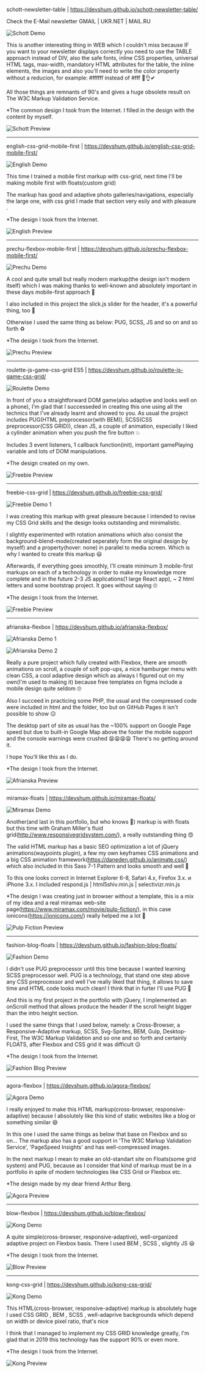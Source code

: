 schott-newsletter-table | https://devshum.github.io/schott-newsletter-table/

Check the E-Mail newsletter GMAIL | UKR.NET | MAIL.RU

![Schott Demo](demo/schott-demo.gif)

This is another interesting thing in WEB which I couldn't miss because IF you want to your newsletter displays correctly you need to use the TABLE approach instead of DIV, also the safe fonts, inline CSS properties, universal HTML tags, max-width, mandatory HTML attributes for the table, the inline elements, the images and also you'll need to write the color property without a reducion, for example: #ffffff instead of #fff 🙂👌✔

All those things are remnants of 90's and gives a huge obsolete result on The W3C Markup Validation Service.

*The common design I took from the Internet. I filled in the design with the content by myself.

![Schott Preview](preview/schott.jpg)

---------------------

english-css-grid-mobile-first | https://devshum.github.io/english-css-grid-mobile-first/

![English Demo](demo/english-demo.gif)

This time I trained a mobile first markup with css-grid, next time I'll be making mobile first with floats(custom grid)

The markup has good and adaptive photo galleries/navigations, especially the large one, with css grid I made that section very esily and with pleasure .

*The design I took from the Internet.

![English Preview](preview/english.jpg)

---------------------

prechu-flexbox-mobile-first | https://devshum.github.io/prechu-flexbox-mobile-first/

![Prechu Demo](demo/prechu-demo.gif)

A cool and quite small but really modern markup(the design isn't modern itself) which I was making thanks to well-known and absolutely important in these days mobile-first approach 💫

I also included in this project the slick.js slider for the header, it's a powerful thing, too 💨

Otherwise I used the same thing as below: PUG, SCSS, JS and so on and so forth ♻

*The design I took from the Internet.

![Prechu Preview](preview/prechu.jpg)

---------------------

roulette-js-game-css-grid ES5 | https://devshum.github.io/roulette-js-game-css-grid/

![Roulette Demo](demo/roulette-demo.gif)

In front of you a straightforward DOM game(also adaptive and looks well on a phone), I'm glad that I successeded in creating this one using all the technics that I've already learnt and showed to you. As usual the project includes PUG(HTML preprocessor(with BEM)), SCSS(CSS preprocessor(CSS GRID)), clean JS, a couple of animation, especially I liked a cylinder animation when you push the fire button 💥

Includes 3 event listeners, 1 callback function(init), important gamePlaying variable and lots of DOM manipulations.

*The design created on my own.

![Freebie Preview](preview/roulette.jpg)

---------------------

freebie-css-grid | https://devshum.github.io/freebie-css-grid/

![Freebie Demo 1](demo/freebie-demo.gif)

I was creating this markup with great pleasure because I intended to revise my CSS Grid skills and the design looks outstanding and minimalistic.

I slightly experimented with rotation animations which also consist the background-blend-mode(created seperately form the original design by myself) and a property(hover: none) in parallel to media screen. Which is why I wanted to create this markup 😃

Afterwards, if everything goes smoothly, I'll create minimum 3 mobile-first markups on each of a technology in order to make my knowledge more complete and in the future 2-3 JS applications(1 large React app), ~ 2 html letters and some bootstrap project. It goes without saying 🙄 

*The design I took from the Internet.

![Freebie Preview](preview/freebie.jpg)

---------------------

afrianska-flexbox | https://devshum.github.io/afrianska-flexbox/

![Afrianska Demo 1](demo/afrianska-demo-1.gif)

![Afrianska Demo 2](demo/afrianska-demo-2.gif)

Really a pure project which fully created with Flexbox, there are smooth animations on scroll, a couple of soft pop-ups, a nice hamburger menu with clean CSS, a cool adaptive design which as always I figured out on my own(I'm used to making it) because free templates on figma include a mobile design quite seldom 🙄

Also I succeed in practicing some PHP, the usual and the compressed code were included in html and the folder, too but on GitHub Pages it isn't possible to show 😐

The desktop part of site as usual has the ~100% support on Google Page speed but due to built-in Google Map above the footer the mobile support and the console warnings were crushed 😫😫😫😫 There's no getting around it. 

I hope You'll like this as I do.

*The design I took from the Internet.

![Afrianska Preview](preview/afrianska.jpg)

---------------------

miramax-floats | https://devshum.github.io/miramax-floats/

![Miramax Demo](demo/miramax-demo.gif)

Another(and last in this portfolio, but who knows 🤣) markup is with floats but this time with Graham Miller's fluid grid(http://www.responsivegridsystem.com/), a really outstanding thing 😍

The valid HTML markup has a basic SEO optimization a lot of jQuery animations(waypoints plugin), a few my own keyframes CSS animations and a big CSS animation framework(https://daneden.github.io/animate.css/) which also included in this Sass 7-1 Pattern and looks smooth and well 🙂

To this one looks correct in Internet Explorer 6-8, Safari 4.x, Firefox 3.x. и iPhone 3.x. I included respond.js | html5shiv.min.js | selectivizr.min.js

*The design I was creating just in browser without a template,
this is a mix of my idea and a real miramax web-site page(https://www.miramax.com/movie/pulp-fiction/),
in this case ionicons(https://ionicons.com/) really helped me a lot 🎅


![Pulp Fiction Preview](preview/pulp-fiction.jpg)

---------------------

fashion-blog-floats | https://devshum.github.io/fashion-blog-floats/

![Fashion Demo](demo/fashion-demo.gif)

I didn't use PUG preprocessor until this time because I wanted learning SCSS preprocessor well. PUG is a technology, that stand one step above any CSS preprocessor and well I've really liked that thing, it allows to save time and HTML code looks much clean! I think that in furter I'll use PUG 🤠

And this is my first project in the portfolio with jQuery, I implemented an onScroll method that allows produce the header if the scroll height bigger than the intro height section.

I used the same things that I used below, namely: a Cross-Browser, a Responsive-Adaptive markup, SCSS, Svg-Sprites, BEM, Gulp, Desktop-First, The W3C Markup Validation and so one and so forth and certainly FLOATS, after Flexbox and CSS grid it was difficult 😥

*The design I took from the Internet. 

![Fashion Blog Preview](preview/fashion.jpg)

---------------------

agora-flexbox | https://devshum.github.io/agora-flexbox/

![Agora Demo](demo/agora-demo.gif)

I really enjoyed to make this HTML markup(cross-browser, responsive-adaptive) because I absolutely like this kind of static websites like a blog or something similar 😄

In this one I used the same things as below that base on Flexbox and so on...
The markup also has a good support in 'The W3C Markup Validation Service', 'PageSpeed Insights' and has well-compressed images.

In the next markup I mean to make an old-standart site on Floats(some grid system) and PUG, because as I consider that kind of markup must be in a portfolio in spite of modern technologies like CSS Grid or Flexbox etc.

*The design made by my dear friend Arthur Berg. 

![Agora Preview](preview/agora.jpg)

---------------------

blow-flexbox | https://devshum.github.io/blow-flexbox/

![Kong Demo](demo/blow-demo.gif)

A quite simple(cross-browser, responsive-adaptive), well-organized adaptive project on Flexbox basis. There I used BEM , SCSS , slightly JS 😃

*The design I took from the Internet. 

![Blow Preview](preview/blow.jpg)

---------------------


kong-css-grid | https://devshum.github.io/kong-css-grid/

![Kong Demo](demo/kong-demo.gif)

This HTML(cross-browser, responsive-adaptive) markup is absolutely huge I used CSS GRID , BEM , SCSS , well-adaprive backgrounds which depend on width or device pixel ratio, that's nice

I think that I managed to implement my CSS GRID knowledge greatly, I'm glad that in 2019 this technology has the support 90% or even more.

*The design I took from the Internet.

![Kong Preview](preview/kong.jpg)



